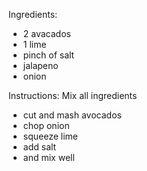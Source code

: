 Ingredients:
- 2 avacados
- 1 lime
- pinch of salt
- jalapeno
- onion

Instructions:
Mix all ingredients
- cut and mash avocados
- chop onion
- squeeze lime
- add salt
- and mix well
